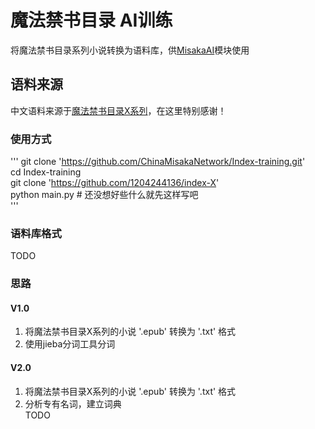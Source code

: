 # 魔法禁书目录 AI训练

将魔法禁书目录系列小说转换为语料库，供[MisakaAI](https://github.com/ChinaMisakaNetwork/MisakaAI)模块使用

## 语料来源

中文语料来源于[魔法禁书目录X系列](https://github.com/1204244136/index-X)，在这里特别感谢！  

### 使用方式

'''
git clone 'https://github.com/ChinaMisakaNetwork/Index-training.git'  
cd Index-training  
git clone 'https://github.com/1204244136/index-X'  
python main.py # 还没想好些什么就先这样写吧  
'''

### 语料库格式

TODO  

### 思路

#### V1.0

1. 将魔法禁书目录X系列的小说 '.epub' 转换为 '.txt' 格式  
2. 使用jieba分词工具分词  

#### V2.0

1. 将魔法禁书目录X系列的小说 '.epub' 转换为 '.txt' 格式  
2. 分析专有名词，建立词典  
TODO
